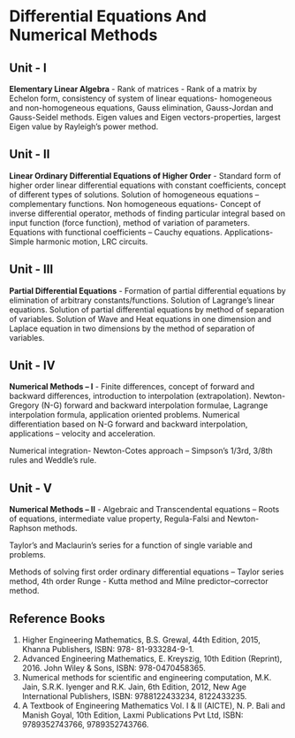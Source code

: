 # Differential Equations And Numerical Methods

## Unit - I

**Elementary Linear Algebra** - Rank of matrices - Rank of a matrix by Echelon form, consistency of system of linear equations- homogeneous and non-homogeneous equations, Gauss elimination, Gauss-Jordan and Gauss-Seidel methods. Eigen values and Eigen vectors-properties, largest Eigen value by Rayleigh’s power method.

## Unit - II

**Linear Ordinary Differential Equations of Higher Order** - Standard form of higher order linear differential equations with constant coefficients, concept of different types of solutions. Solution of homogeneous equations – complementary functions. Non homogeneous equations- Concept of inverse differential operator, methods of finding particular integral based on input function (force function), method of variation of parameters. Equations with functional coefficients – Cauchy equations. Applications-Simple harmonic motion, LRC circuits.

## Unit - III

**Partial Differential Equations** - Formation of partial differential equations by elimination of arbitrary constants/functions. Solution of Lagrange’s linear equations. Solution of partial differential equations by method of separation of variables. Solution of Wave and Heat equations in one dimension and Laplace equation in two dimensions by the method of separation of variables.

## Unit - IV

**Numerical Methods – I** - Finite differences, concept of forward and backward differences, introduction to interpolation (extrapolation). Newton-Gregory (N-G) forward and backward interpolation formulae, Lagrange interpolation formula, application oriented problems. Numerical differentiation based on N-G forward and backward interpolation, applications – velocity and acceleration.

Numerical integration- Newton-Cotes approach – Simpson’s 1/3rd, 3/8th rules and Weddle’s rule.

## Unit - V

**Numerical Methods – II** - Algebraic and Transcendental equations – Roots of equations, intermediate value property, Regula-Falsi and Newton-Raphson methods.

Taylor’s and Maclaurin’s series for a function of single variable and problems.

Methods of solving first order ordinary differential equations – Taylor series method, 4th order Runge - Kutta method and Milne predictor–corrector method.

## Reference Books

1. Higher Engineering Mathematics, B.S. Grewal, 44th Edition, 2015, Khanna Publishers, ISBN: 978- 81-933284-9-1.
1. Advanced Engineering Mathematics, E. Kreyszig, 10th Edition (Reprint), 2016. John Wiley & Sons, ISBN: 978-0470458365.
1. Numerical methods for scientific and engineering computation, M.K. Jain, S.R.K. Iyenger and R.K. Jain, 6th Edition, 2012, New Age International Publishers, ISBN: 9788122433234, 8122433235.
1. A Textbook of Engineering Mathematics Vol. I & II (AICTE), N. P. Bali and Manish Goyal, 10th Edition, Laxmi Publications Pvt Ltd, ISBN: 9789352743766, 9789352743766.
